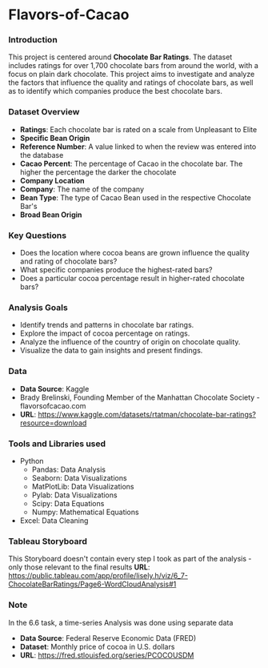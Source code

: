 # Flavors-of-Cacao
### Introduction
This project is centered around **Chocolate Bar Ratings**. The dataset includes ratings for over 1,700 chocolate bars from around the world, with a focus on plain dark chocolate. This project aims to investigate and analyze the factors that influence the quality and ratings of chocolate bars, as well as to identify which companies produce the best chocolate bars.

### Dataset Overview
- **Ratings**: Each chocolate bar is rated on a scale from Unpleasant to Elite 
- **Specific Bean Origin**
- **Reference Number**: A value linked to when the review was entered into the database 
- **Cacao Percent**: The percentage of Cacao in the chocolate bar. The higher the percentage the darker the chocolate
- **Company Location**
- **Company**: The name of the company
- **Bean Type**: The type of Cacao Bean used in the respective Chocolate Bar's
- **Broad Bean Origin**

### Key Questions
- Does the location where cocoa beans are grown influence the quality and rating of chocolate bars?
- What specific companies produce the highest-rated bars?
- Does a particular cocoa percentage result in higher-rated chocolate bars?

### Analysis Goals
- Identify trends and patterns in chocolate bar ratings.
- Explore the impact of cocoa percentage on ratings.
- Analyze the influence of the country of origin on chocolate quality.
- Visualize the data to gain insights and present findings.

### Data
- **Data Source**: Kaggle 
- Brady Brelinski, Founding Member of the Manhattan Chocolate Society - flavorsofcacao.com 
- **URL**: https://www.kaggle.com/datasets/rtatman/chocolate-bar-ratings?resource=download

### Tools and Libraries used
- Python
  - Pandas: Data Analysis
  - Seaborn: Data Visualizations
  - MatPlotLib: Data Visualizations
  - Pylab: Data Visualizations
  - Scipy: Data Equations
  - Numpy: Mathematical Equations
- Excel: Data Cleaning

### Tableau Storyboard
This Storyboard doesn't contain every step I took as part of the analysis - only those relevant to the final results
**URL**: https://public.tableau.com/app/profile/lisely.h/viz/6_7-ChocolateBarRatings/Page6-WordCloudAnalysis#1

### Note 
In the 6.6 task, a time-series Analysis was done using separate data
- **Data Source**: Federal Reserve Economic Data (FRED)
- **Dataset**: Monthly price of cocoa in U.S. dollars
- **URL**: https://fred.stlouisfed.org/series/PCOCOUSDM
  

